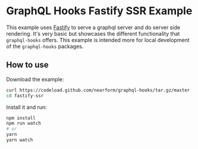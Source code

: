 # GraphQL Hooks Fastify SSR Example

This example uses [Fastify](https://github.com/fastify/fastify) to serve a graphql server and do server side rendering. It's very basic but showcases the different functionality that `graphql-hooks` offers. This example is intended more for local development of the `graphql-hooks` packages.

## How to use

Download the example:

```bash
curl https://codeload.github.com/nearform/graphql-hooks/tar.gz/master | tar -xz --strip=2 graphql-hooks-master/examples/fastify-ssr
cd fastify-ssr
```

Install it and run:

```bash
npm install
npm run watch
# or
yarn
yarn watch
```
